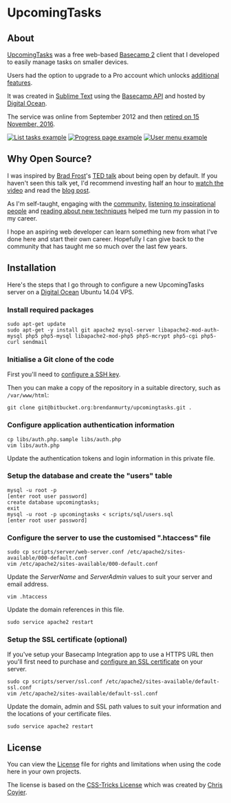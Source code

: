 UpcomingTasks
=======

## About

[UpcomingTasks](http://murty.io/brendan/post/20161014_farewell-upcomingtasks) was a free web-based [Basecamp 2](https://basecamp.com/2) client that I developed to easily manage tasks on smaller devices.

Users had the option to upgrade to a Pro account which unlocks [additional features](http://murty.io/brendan/post/20151007_announcing-upcomingtasks-pro).

It was created in [Sublime Text](http://www.sublimetext.com/) using the [Basecamp API](https://github.com/basecamp/bcx-api) and hosted by [Digital Ocean](http://digitalocean.com).

The service was online from September 2012 and then [retired on 15 November, 2016](http://murty.io/brendan/post/20161014_farewell-upcomingtasks).

[![List tasks example](https://bitbucket.org/brendanmurty/upcomingtasks/raw/master/images/screenshots/list-tasks.png)](images/screenshots/list-tasks.png) [![Progress page example](https://bitbucket.org/brendanmurty/upcomingtasks/raw/master/images/screenshots/progress-list.png)](images/screenshots/progress-list.png) [![User menu example](https://bitbucket.org/brendanmurty/upcomingtasks/raw/master/images/screenshots/menu-open.png)](images/screenshots/menu-open.png)

## Why Open Source?

I was inspired by [Brad Frost](https://github.com/bradfrost)'s [TED talk](https://twitter.com/brad_frost/status/476515058738925568) about being open by default. If you haven't seen this talk yet, I'd recommend investing half an hour to [watch the video](https://www.youtube.com/watch?v=7rW9vTrN6OU) and read the [blog post](http://bradfrostweb.com/blog/post/creative-exhaust/).

As I'm self-taught, engaging with the [community](https://twitter.com/brendanmurty/lists/web-design/members), [listening to inspirational people](http://boagworld.com/show) and [reading about new techniques](https://signalvnoise.com/programming) helped me turn my passion in to my career.

I hope an aspiring web developer can learn something new from what I've done here and start their own career. Hopefully I can give back to the community that has taught me so much over the last few years.

## Installation

Here's the steps that I go through to configure a new UpcomingTasks server on a [Digital Ocean](https://www.digitalocean.com) Ubuntu 14.04 VPS.

### Install required packages

    sudo apt-get update
    sudo apt-get -y install git apache2 mysql-server libapache2-mod-auth-mysql php5 php5-mysql libapache2-mod-php5 php5-mcrypt php5-cgi php5-curl sendmail

### Initialise a Git clone of the code

First you'll need to [configure a SSH key](https://confluence.atlassian.com/bitbucket/set-up-an-ssh-key-728138079.html).

Then you can make a copy of the repository in a suitable directory, such as `/var/www/html`:

    git clone git@bitbucket.org:brendanmurty/upcomingtasks.git .

### Configure application authentication information

    cp libs/auth.php.sample libs/auth.php
    vim libs/auth.php

Update the authentication tokens and login information in this private file.

### Setup the database and create the "users" table

    mysql -u root -p
    [enter root user password]
    create database upcomingtasks;
    exit
    mysql -u root -p upcomingtasks < scripts/sql/users.sql
    [enter root user password]

### Configure the server to use the customised ".htaccess" file

    sudo cp scripts/server/web-server.conf /etc/apache2/sites-available/000-default.conf
    vim /etc/apache2/sites-available/000-default.conf

Update the *ServerName* and *ServerAdmin* values to suit your server and email address.

    vim .htaccess

Update the domain references in this file.

    sudo service apache2 restart

### Setup the SSL certificate (optional)

If you've setup your Basecamp Integration app to use a HTTPS URL then you'll first need to purchase and [configure an SSL certificate](https://www.digitalocean.com/community/tutorials/how-to-install-an-ssl-certificate-from-a-commercial-certificate-authority) on your server.

    sudo cp scripts/server/ssl.conf /etc/apache2/sites-available/default-ssl.conf
    vim /etc/apache2/sites-available/default-ssl.conf

Update the domain, admin and SSL path values to suit your information and the locations of your certificate files.

    sudo service apache2 restart

## License

You can view the [License](https://bitbucket.org/brendanmurty/upcomingtasks/src/master/license.md) file for rights and limitations when using the code here in your own projects.

The license is based on the [CSS-Tricks License](https://css-tricks.com/license/) which was created by [Chris Coyier](https://github.com/chriscoyier/).
